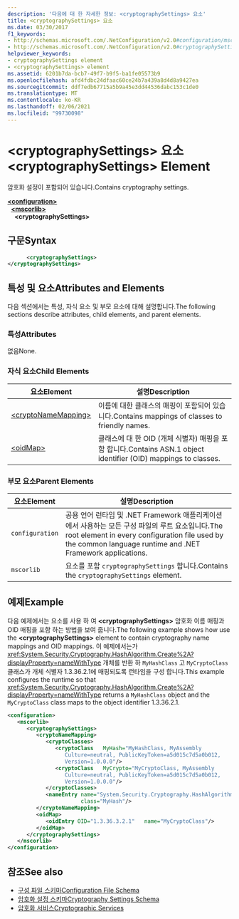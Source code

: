 ```yaml
---
description: '다음에 대 한 자세한 정보: <cryptographySettings> 요소'
title: <cryptographySettings> 요소
ms.date: 03/30/2017
f1_keywords:
- http://schemas.microsoft.com/.NetConfiguration/v2.0#configuration/mscorlib/cryptographySettings
- http://schemas.microsoft.com/.NetConfiguration/v2.0#cryptographySettings
helpviewer_keywords:
- cryptographySettings element
- <cryptographySettings> element
ms.assetid: 6201b7da-bcb7-49f7-b9f5-ba1fe05573b9
ms.openlocfilehash: afd4fdbc24dfaac60ce24b7a439a8d4d8a9427ea
ms.sourcegitcommit: ddf7edb67715a5b9a45e3dd44536dabc153c1de0
ms.translationtype: MT
ms.contentlocale: ko-KR
ms.lasthandoff: 02/06/2021
ms.locfileid: "99730098"
---
```

# <a name="cryptographysettings-element"></a><span data-ttu-id="f4f7c-103">\<cryptographySettings> 요소</span><span class="sxs-lookup"><span data-stu-id="f4f7c-103">\<cryptographySettings> Element</span></span>

<span data-ttu-id="f4f7c-104">암호화 설정이 포함되어 있습니다.</span><span class="sxs-lookup"><span data-stu-id="f4f7c-104">Contains cryptography settings.</span></span>  

[**\<configuration>**](../configuration-element.md)\
&nbsp;&nbsp;[**\<mscorlib>**](mscorlib-element-for-cryptography-settings.md)\
&nbsp;&nbsp;&nbsp;&nbsp;**\<cryptographySettings>**

## <a name="syntax"></a><span data-ttu-id="f4f7c-105">구문</span><span class="sxs-lookup"><span data-stu-id="f4f7c-105">Syntax</span></span>  
  
```xml  
      <cryptographySettings>
</cryptographySettings>  
```  
  
## <a name="attributes-and-elements"></a><span data-ttu-id="f4f7c-106">특성 및 요소</span><span class="sxs-lookup"><span data-stu-id="f4f7c-106">Attributes and Elements</span></span>  

 <span data-ttu-id="f4f7c-107">다음 섹션에서는 특성, 자식 요소 및 부모 요소에 대해 설명합니다.</span><span class="sxs-lookup"><span data-stu-id="f4f7c-107">The following sections describe attributes, child elements, and parent elements.</span></span>  
  
### <a name="attributes"></a><span data-ttu-id="f4f7c-108">특성</span><span class="sxs-lookup"><span data-stu-id="f4f7c-108">Attributes</span></span>  

 <span data-ttu-id="f4f7c-109">없음</span><span class="sxs-lookup"><span data-stu-id="f4f7c-109">None.</span></span>  
  
### <a name="child-elements"></a><span data-ttu-id="f4f7c-110">자식 요소</span><span class="sxs-lookup"><span data-stu-id="f4f7c-110">Child Elements</span></span>  
  
|<span data-ttu-id="f4f7c-111">요소</span><span class="sxs-lookup"><span data-stu-id="f4f7c-111">Element</span></span>|<span data-ttu-id="f4f7c-112">설명</span><span class="sxs-lookup"><span data-stu-id="f4f7c-112">Description</span></span>|  
|-------------|-----------------|  
|[\<cryptoNameMapping>](cryptonamemapping-element.md)|<span data-ttu-id="f4f7c-113">이름에 대한 클래스의 매핑이 포함되어 있습니다.</span><span class="sxs-lookup"><span data-stu-id="f4f7c-113">Contains mappings of classes to friendly names.</span></span>|  
|[\<oidMap>](oidmap-element.md)|<span data-ttu-id="f4f7c-114">클래스에 대 한 OID (개체 식별자) 매핑을 포함 합니다.</span><span class="sxs-lookup"><span data-stu-id="f4f7c-114">Contains ASN.1 object identifier (OID) mappings to classes.</span></span>|  
  
### <a name="parent-elements"></a><span data-ttu-id="f4f7c-115">부모 요소</span><span class="sxs-lookup"><span data-stu-id="f4f7c-115">Parent Elements</span></span>  
  
|<span data-ttu-id="f4f7c-116">요소</span><span class="sxs-lookup"><span data-stu-id="f4f7c-116">Element</span></span>|<span data-ttu-id="f4f7c-117">설명</span><span class="sxs-lookup"><span data-stu-id="f4f7c-117">Description</span></span>|  
|-------------|-----------------|  
|`configuration`|<span data-ttu-id="f4f7c-118">공용 언어 런타임 및 .NET Framework 애플리케이션에서 사용하는 모든 구성 파일의 루트 요소입니다.</span><span class="sxs-lookup"><span data-stu-id="f4f7c-118">The root element in every configuration file used by the common language runtime and .NET Framework applications.</span></span>|  
|`mscorlib`|<span data-ttu-id="f4f7c-119">요소를 포함 `cryptographySettings` 합니다.</span><span class="sxs-lookup"><span data-stu-id="f4f7c-119">Contains the `cryptographySettings` element.</span></span>|  
  
## <a name="example"></a><span data-ttu-id="f4f7c-120">예제</span><span class="sxs-lookup"><span data-stu-id="f4f7c-120">Example</span></span>  

 <span data-ttu-id="f4f7c-121">다음 예제에서는 요소를 사용 하 여 **\<cryptographySettings>** 암호화 이름 매핑과 OID 매핑을 포함 하는 방법을 보여 줍니다.</span><span class="sxs-lookup"><span data-stu-id="f4f7c-121">The following example shows how use the **\<cryptographySettings>** element to contain cryptography name mappings and OID mappings.</span></span> <span data-ttu-id="f4f7c-122">이 예제에서는가 <xref:System.Security.Cryptography.HashAlgorithm.Create%2A?displayProperty=nameWithType> 개체를 반환 하 `MyHashClass` 고 `MyCryptoClass` 클래스가 개체 식별자 1.3.36.2.1에 매핑되도록 런타임을 구성 합니다.</span><span class="sxs-lookup"><span data-stu-id="f4f7c-122">This example configures the runtime so that <xref:System.Security.Cryptography.HashAlgorithm.Create%2A?displayProperty=nameWithType> returns a `MyHashClass` object and the `MyCryptoClass` class maps to the object identifier 1.3.36.2.1.</span></span>  
  
```xml  
<configuration>  
   <mscorlib>  
      <cryptographySettings>  
         <cryptoNameMapping>  
            <cryptoClasses>  
               <cryptoClass   MyHash="MyHashClass, MyAssembly  
                  Culture=neutral, PublicKeyToken=a5d015c7d5a0b012,  
                  Version=1.0.0.0"/>  
               <cryptoClass   MyCrypto="MyCryptoClass, MyAssembly  
                  Culture=neutral, PublicKeyToken=a5d015c7d5a0b012,  
                  Version=1.0.0.0"/>  
            </cryptoClasses>  
            <nameEntry name="System.Security.Cryptography.HashAlgorithm"  
                       class="MyHash"/>  
         </cryptoNameMapping>  
         <oidMap>  
            <oidEntry OID="1.3.36.3.2.1"   name="MyCryptoClass"/>  
         </oidMap>  
      </cryptographySettings>  
   </mscorlib>  
</configuration>  
```  
  
## <a name="see-also"></a><span data-ttu-id="f4f7c-123">참조</span><span class="sxs-lookup"><span data-stu-id="f4f7c-123">See also</span></span>

- [<span data-ttu-id="f4f7c-124">구성 파일 스키마</span><span class="sxs-lookup"><span data-stu-id="f4f7c-124">Configuration File Schema</span></span>](../index.md)
- [<span data-ttu-id="f4f7c-125">암호화 설정 스키마</span><span class="sxs-lookup"><span data-stu-id="f4f7c-125">Cryptography Settings Schema</span></span>](index.md)
- [<span data-ttu-id="f4f7c-126">암호화 서비스</span><span class="sxs-lookup"><span data-stu-id="f4f7c-126">Cryptographic Services</span></span>](../../../../standard/security/cryptographic-services.md)
